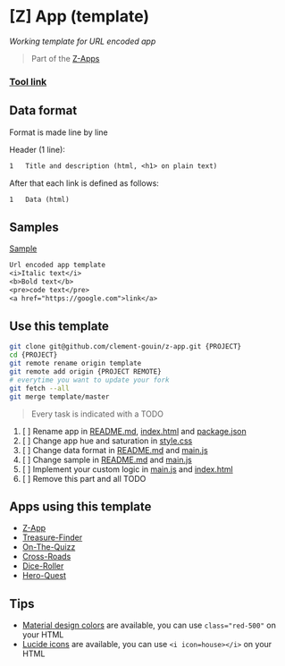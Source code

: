 # [Z] App (template)
*Working template for URL encoded app*

<!-- TODO: 1. rename app (and tool URL) -->

> Part of the [Z-Apps](https://github.com/clement-gouin/z-app)

### [Tool link](https://clement-gouin.github.io/z-app/)

## Data format

<!-- TODO: 3. change data format -->

Format is made line by line

Header (1 line):
```txt
1   Title and description (html, <h1> on plain text)
```

After that each link is defined as follows:
```txt
1   Data (html)
```

## Samples

<!-- TODO: 4. change sample -->

[Sample](https://clement-gouin.github.io/z-app/?z=AARDdPWDAjZNDFQkOAogtlABzB42NXAcGATucbREAeBYGgcWAABdl5z6OpNKE1gCCTlB94kPNYEECgGjAKbpHow1DAKPuKMdXJB4DwSAeAgCwXHz0WAlLAx0BghARSZCwegxgdgpABgNwJoK)

```txt
Url encoded app template
<i>Italic text</i>
<b>Bold text</b>
<pre>code text</pre>
<a href="https://google.com">link</a>
```

## Use this template

<!-- TODO: 6. remove this part -->

```bash
git clone git@github.com/clement-gouin/z-app.git {PROJECT}
cd {PROJECT}
git remote rename origin template
git remote add origin {PROJECT REMOTE}
# everytime you want to update your fork
git fetch --all
git merge template/master
```

> Every task is indicated with a TODO

1. [ ] Rename app in [README.md](./README.md), [index.html](./index.html) and [package.json](./package.json)
2. [ ] Change app hue and saturation in [style.css](./style.css)
3. [ ] Change data format in [README.md](./README.md) and [main.js](./main.js)
4. [ ] Change sample in [README.md](./README.md) and [main.js](./main.js)
5. [ ] Implement your custom logic in [main.js](./main.js) and [index.html](./index.html)
6. [ ] Remove this part and all TODO

## Apps using this template

<!-- TODO: 6. remove this part -->

* [Z-App](https://github.com/clement-gouin/z-app)
* [Treasure-Finder](https://github.com/clement-gouin/z-treasure-finder)
* [On-The-Quizz](https://github.com/clement-gouin/z-on-the-quizz)
* [Cross-Roads](https://github.com/clement-gouin/z-cross-roads)
* [Dice-Roller](https://github.com/clement-gouin/z-dice-roller)
* [Hero-Quest](https://github.com/clement-gouin/z-hero-quest)

## Tips

* [Material design colors](https://materialui.co/colors/) are available, you can use `class="red-500"` on your HTML
* [Lucide icons](https://lucide.dev/icons) are available, you can use `<i icon=house></i>` on your HTML